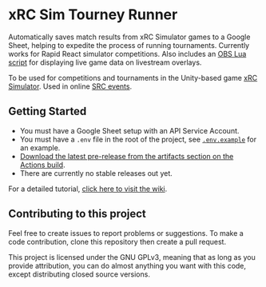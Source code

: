 # xRC Sim Tourney Runner

Automatically saves match results from xRC Simulator games to a Google Sheet, helping to expedite the process of running tournaments. Currently works for Rapid React simulator competitions. Also includes an [OBS Lua script](https://github.com/NicholasBottone/xRCSim-Tourney-Runner/blob/main/SimSync.lua) for displaying live game data on livestream overlays.

To be used for competitions and tournaments in the Unity-based game [xRC Simulator](http://xrcsimulator.org/). Used in online [SRC events](https://secondrobotics.org).

## Getting Started

- You must have a Google Sheet setup with an API Service Account.
- You must have a `.env` file in the root of the project, see [`.env.example`](./.env.example) for an example.
- [Download the latest pre-release from the artifacts section on the Actions build](https://github.com/NicholasBottone/xRCSim-Tourney-Runner/actions/workflows/pkg.yml?query=is%3Asuccess).
- There are currently no stable releases out yet.

For a detailed tutorial, [click here to visit the wiki](https://github.com/NicholasBottone/xRCSim-Tourney-Runner/wiki).

## Contributing to this project

Feel free to create issues to report problems or suggestions. To make a code contribution, clone this repository then create a pull request.

This project is licensed under the GNU GPLv3, meaning that as long as you provide attribution, you can do almost anything you want with this code, except distributing closed source versions.

